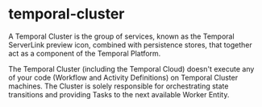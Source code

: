 # temporal-cluster

A Temporal Cluster is the group of services, known as the Temporal ServerLink preview icon, combined with persistence
stores, that together act as a component of the Temporal Platform.

The Temporal Cluster (including the Temporal Cloud) doesn't execute any of your code (Workflow and
Activity Definitions) on Temporal Cluster machines. The Cluster is solely responsible for orchestrating state
transitions and providing Tasks to the next available Worker Entity.
